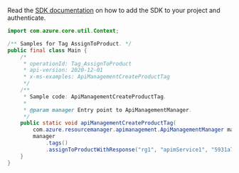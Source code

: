 Read the [SDK documentation](https://github.com/Azure/azure-sdk-for-java/blob/azure-resourcemanager-apimanagement_1.0.0-beta.2/sdk/apimanagement/azure-resourcemanager-apimanagement/README.md) on how to add the SDK to your project and authenticate.

```java
import com.azure.core.util.Context;

/** Samples for Tag AssignToProduct. */
public final class Main {
    /*
     * operationId: Tag_AssignToProduct
     * api-version: 2020-12-01
     * x-ms-examples: ApiManagementCreateProductTag
     */
    /**
     * Sample code: ApiManagementCreateProductTag.
     *
     * @param manager Entry point to ApiManagementManager.
     */
    public static void apiManagementCreateProductTag(
        com.azure.resourcemanager.apimanagement.ApiManagementManager manager) {
        manager
            .tags()
            .assignToProductWithResponse("rg1", "apimService1", "5931a75ae4bbd512a88c680b", "tagId1", Context.NONE);
    }
}
```
